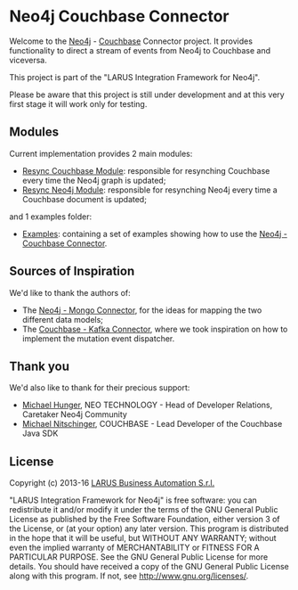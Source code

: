 # Neo4j Couchbase Connector

Welcome to the [Neo4j](http://neo4j.com/) - [Couchbase](http://couchbase.com/) Connector project.  It provides functionality to direct a stream of events from Neo4j to Couchbase and viceversa.

This project is part of the "LARUS Integration Framework for Neo4j".

Please be aware that this project is still under development and at this very first stage it will work only for testing.

## Modules

Current implementation provides 2 main modules:

* [Resync Couchbase Module](./neo4j-couchbase-connector-resync-docs): responsible for resynching Couchbase every time the Neo4j graph is updated;
* [Resync Neo4j Module](./neo4j-couchbase-connector-resync-graph): responsible for resynching Neo4j every time a Couchbase document is updated;

and 1 examples folder:

* [Examples](neo4j-couchbase-connector-examples): containing a set of examples showing how to use the [Neo4j - Couchbase Connector](https://github.com/larusba/neo4j-couchbase-connector). 

## Sources of Inspiration

We'd like to thank the authors of:
* The [Neo4j - Mongo Connector](https://github.com/neo4j-contrib/neo4j_doc_manager), for the ideas for mapping the two different data models;
* The [Couchbase - Kafka Connector](http://developer.couchbase.com/documentation/server/4.1/connectors/kafka-1.2/kafka-intro.html), where we took inspiration on how to implement the mutation event dispatcher.

## Thank you

We'd also like to thank for their precious support:
* [Michael Hunger](https://twitter.com/mesirii), NEO TECHNOLOGY - Head of Developer Relations, Caretaker Neo4j Community
* [Michael Nitschinger](https://twitter.com/daschl), COUCHBASE - Lead Developer of the Couchbase Java SDK


## License

Copyright (c) 2013-16 [LARUS Business Automation S.r.l.](http://www.larus-ba.it)

"LARUS Integration Framework for Neo4j" is free software: you can redistribute it and/or
modify it under the terms of the GNU General Public License as published by the Free Software Foundation,
either version 3 of the License, or (at your option) any later version.
This program is distributed in the hope that it will be useful, but WITHOUT ANY WARRANTY;
without even the implied warranty of MERCHANTABILITY or FITNESS FOR A PARTICULAR PURPOSE.
See the GNU General Public License for more details.
You should have received a copy of the GNU General Public License along with this program.
If not, see <http://www.gnu.org/licenses/>.